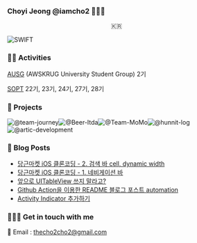 ### Choyi Jeong @iamcho2 👩🏻‍💻



<p align="center">
  <samp>
    🇰🇷 <br> 
  </samp>
</p>



![SWIFT](https://img.shields.io/static/v1?style=for-the-badge&logo=swift&message=SWIFT&label=&color=FA7343&labelColor=000000) 

### 🏄‍♂️ Activities  

[AUSG](ausg.me) (AWSKRUG University Student Group) 2기 

[SOPT](http://sopt.org/wp/) 22기, 23기, 24기, 27기, 28기

### 🎱 Projects

![@team-journey](https://avatars.githubusercontent.com/u/86547407?s=60&v=4)![@Beer-Itda](https://avatars.githubusercontent.com/u/83107553?s=60&v=4)![@Team-MoMo](https://avatars.githubusercontent.com/u/76675249?s=60&v=4)![@hunnit-log](https://avatars.githubusercontent.com/u/74134192?s=60&v=4)![@artic-development](https://avatars.githubusercontent.com/u/52156026?s=60&v=4)

### 🍋 Blog Posts
<!-- BLOG-POST-LIST:START -->
- [당근마켓 iOS 클론코딩 - 2. 검색 바 cell, dynamic width](https://iamcho2.github.io/2021/07/30/karrot-2-searchbar-cell)
- [당근마켓 iOS 클론코딩 - 1. 네비게이션 바](https://iamcho2.github.io/2021/07/28/karrot-1-navigationbar)
- [앞으로 UITableView 쓰지 말라고?](https://iamcho2.github.io/2021/07/25/UICollectionView-or-UITableView-for-list)
- [Github Action을 이용한 README 블로그 포스트 automation](https://iamcho2.github.io/2021/07/24/github-readme-blog-post-automation-using-github-action)
- [Activity Indicator 추가하기](https://iamcho2.github.io/2021/07/14/activity-indicator)
<!-- BLOG-POST-LIST:END -->

### 🏄🏻‍♀️ Get in touch with me

📧 Email : thecho2cho2@gmail.com

